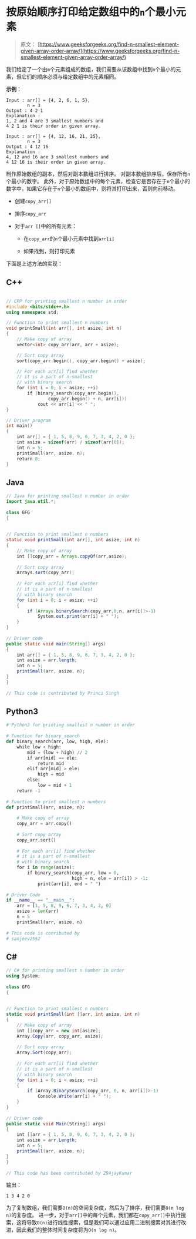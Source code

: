 # 按原始顺序打印给定数组中的`n`个最小元素

> 原文： [https://www.geeksforgeeks.org/find-n-smallest-element-given-array-order-array/](https://www.geeksforgeeks.org/find-n-smallest-element-given-array-order-array/)

我们给定了一个由`m`个元素组成的数组，我们需要从该数组中找到`n`个最小的元素，但它们的顺序必须与给定数组中的元素相同。

**示例**：

```
Input : arr[] = {4, 2, 6, 1, 5}, 
        n = 3
Output : 4 2 1
Explanation : 
1, 2 and 4 are 3 smallest numbers and
4 2 1 is their order in given array.

Input : arr[] = {4, 12, 16, 21, 25},
        n = 3
Output : 4 12 16
Explanation : 
4, 12 and 16 are 3 smallest numbers and 
4 12 16 is their order in given array.

```



制作原始数组的副本，然后对副本数组进行排序。 对副本数组排序后，保存所有`n`个最小的数字。 此外，对于原始数组中的每个元素，检查它是否存在于`n`个最小的数字中，如果它存在于`n`个最小的数组中，则将其打印出来，否则向前移动。

*   创建`copy_arr[]`

*   排序`copy_arr`

*   对于`arr []`中的所有元素：

    *   在`copy_arr`的`n`个最小元素中找到`arr[i]`

    *   如果找到，则打印元素

下面是上述方法的实现：

## C++ 

```cpp

// CPP for printing smallest n number in order 
#include <bits/stdc++.h> 
using namespace std; 

// Function to print smallest n numbers 
void printSmall(int arr[], int asize, int n) 
{ 
    // Make copy of array 
    vector<int> copy_arr(arr, arr + asize); 

    // Sort copy array 
    sort(copy_arr.begin(), copy_arr.begin() + asize); 

    // For each arr[i] find whether 
    // it is a part of n-smallest 
    // with binary search 
    for (int i = 0; i < asize; ++i) 
        if (binary_search(copy_arr.begin(),  
                copy_arr.begin() + n, arr[i])) 
            cout << arr[i] << " "; 
} 

// Driver program 
int main() 
{ 
    int arr[] = { 1, 5, 8, 9, 6, 7, 3, 4, 2, 0 }; 
    int asize = sizeof(arr) / sizeof(arr[0]);     
    int n = 5; 
    printSmall(arr, asize, n); 
    return 0; 
} 

```

## Java

```java
// Java for printing smallest n number in order 
import java.util.*; 
  
class GFG  
{ 
  
  
// Function to print smallest n numbers 
static void printSmall(int arr[], int asize, int n) 
{ 
    // Make copy of array 
    int []copy_arr = Arrays.copyOf(arr,asize); 
  
    // Sort copy array 
    Arrays.sort(copy_arr); 
  
    // For each arr[i] find whether 
    // it is a part of n-smallest 
    // with binary search 
    for (int i = 0; i < asize; ++i) 
    { 
        if (Arrays.binarySearch(copy_arr,0,n, arr[i])>-1) 
            System.out.print(arr[i] + " "); 
    } 
} 
  
// Driver code 
public static void main(String[] args)  
{ 
    int arr[] = { 1, 5, 8, 9, 6, 7, 3, 4, 2, 0 }; 
    int asize = arr.length;  
    int n = 5; 
    printSmall(arr, asize, n); 
} 
} 
  
// This code is contributed by Princi Singh
```

## Python3

```py
# Python3 for printing smallest n number in order 
  
# Function for binary_search 
def binary_search(arr, low, high, ele): 
    while low < high: 
        mid = (low + high) // 2
        if arr[mid] == ele: 
            return mid 
        elif arr[mid] > ele: 
            high = mid 
        else: 
            low = mid + 1
    return -1
  
# Function to print smallest n numbers 
def printSmall(arr, asize, n): 
  
    # Make copy of array 
    copy_arr = arr.copy() 
  
    # Sort copy array 
    copy_arr.sort() 
  
    # For each arr[i] find whether 
    # it is a part of n-smallest 
    # with binary search 
    for i in range(asize): 
        if binary_search(copy_arr, low = 0,  
                         high = n, ele = arr[i]) > -1: 
            print(arr[i], end = " ") 
  
# Driver Code 
if __name__ == "__main__": 
    arr = [1, 5, 8, 9, 6, 7, 3, 4, 2, 0] 
    asize = len(arr) 
    n = 5
    printSmall(arr, asize, n) 
  
# This code is conributed by 
# sanjeev2552
```

## C#

```cs
// C# for printing smallest n number in order 
using System;      
  
class GFG  
{ 
  
  
// Function to print smallest n numbers 
static void printSmall(int []arr, int asize, int n) 
{ 
    // Make copy of array 
    int []copy_arr = new int[asize]; 
    Array.Copy(arr, copy_arr, asize); 
  
    // Sort copy array 
    Array.Sort(copy_arr); 
  
    // For each arr[i] find whether 
    // it is a part of n-smallest 
    // with binary search 
    for (int i = 0; i < asize; ++i) 
    { 
        if (Array.BinarySearch(copy_arr, 0, n, arr[i])>-1) 
            Console.Write(arr[i] + " "); 
    } 
} 
  
// Driver code 
public static void Main(String[] args)  
{ 
    int []arr = { 1, 5, 8, 9, 6, 7, 3, 4, 2, 0 }; 
    int asize = arr.Length;  
    int n = 5; 
    printSmall(arr, asize, n); 
} 
} 
  
// This code has been contributed by 29AjayKumar
```

输出：

```
1 3 4 2 0 
```

为了复制数组，我们需要`O(n)`的空间复杂度，然后为了排序，我们需要`O(n log n)`的复杂度。 进一步，对于`arr[]`中的每个元素，我们都在`copy_arr[]`中执行搜索，这将导致`O(n)`进行线性搜索，但是我们可以通过应用二进制搜索对其进行改进，因此我们的整体时间复杂度将为`O(n log n)`。
